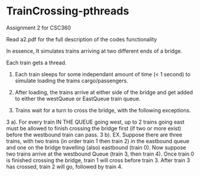 # TrainCrossing-pthreads
Assignment 2 for CSC360

Read a2.pdf for the full description of the codes functionality



In essence, It simulates trains arriving at two different ends of a bridge.  

Each train gets a thread.  

1. Each train sleeps for some independant amount of time (< 1 second) to simulate loading the trains cargo/passengers.

2. After loading, the trains arrive at either side of the bridge and get added to either the westQueue or EastQueue train queue.

3. Trains wait for a turn to cross the bridge, with the following exceptions.

  3 a). For every train IN THE QUEUE going west, up to 2 trains going east must be allowed to finish crossing the bridge
        first (if two or more exist) before the westbound train can pass.
  3 b). EX. Suppose there are three trains, with two trains (in order train 1 then train 2) in the eastbound queue and one on the 
            bridge travelling (also) eastbound (train 0).  Now suppose two trains arrive at the westbound Queue (train 3, then train 4).
            Once train 0 is finished crossing the bridge, train 1 will cross before train 3.  After train 3 has crossed, train 2 will
            go, followed by train 4.
             

